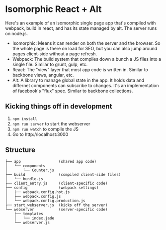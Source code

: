 # Isomorphic React + Alt

Here's an example of an isomorphic single page app that's compiled with webpack, build in react, and has its state managed by alt.  The server runs on node.js.

* Isomorphic: Means it can render on both the server and the browser.  So the whole page is there on load for SEO, but you can also jump around pages client-side without a page refresh.
* Webpack: The build system that compiles down a bunch a JS files into a single file.  Similar to grunt, gulp, etc.
* React: The "view" layer that most app code is written in.  Similar to backbone views, angular, etc.
* Alt: A library to manage global state in the app.  It holds data and differnet components can subscribe to changes.  It's an implementation of facebook's "flux" spec.  Similar to backbone collections.

## Kicking things off in development

1. `npm install`
1. `npm run server` to start the webserver
1. `npm run watch` to compile the JS
1. Go to http://localhost:3000


## Structure

```
├── app                 (shared app code)
│   └── components
│       └── Counter.js
├── build               (compiled client-side files)
│   └── bundle.js
├── client_entry.js     (client-specific code)
├── config              (webpack settings)
│   ├── webpack.config.hot.js
│   ├── webpack.config.js
│   └── webpack.config.production.js
├── start_webserver.js  (kicks off the server)
└── webserver           (server-specific code)
    ├── templates
    │   └── index.jade
    └── webserver.js
```

